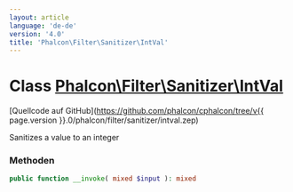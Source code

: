 ```yaml
---
layout: article
language: 'de-de'
version: '4.0'
title: 'Phalcon\Filter\Sanitizer\IntVal'
---
```

# Class [Phalcon\Filter\Sanitizer\IntVal](Phalcon_Filter_Sanitizer_IntVal)

[Quellcode auf GitHub](https://github.com/phalcon/cphalcon/tree/v{{ page.version }}.0/phalcon/filter/sanitizer/intval.zep)

Sanitizes a value to an integer

### Methoden

```php
public function __invoke( mixed $input ): mixed
```